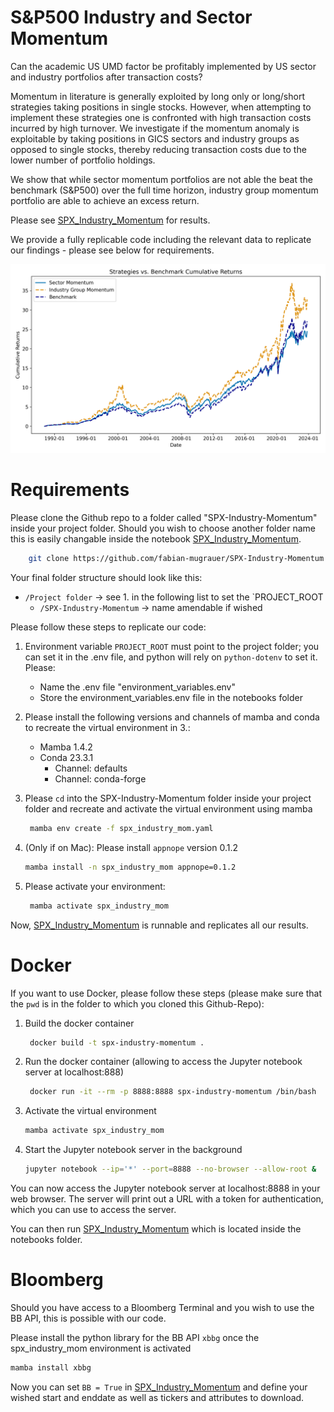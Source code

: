S&P500 Industry and Sector Momentum
==============================

Can the academic US UMD factor be profitably implemented by US sector and industry portfolios after transaction costs? 

Momentum in literature is generally exploited by long only or long/short strategies taking positions in single stocks. However, when attempting to implement these strategies one is confronted with high transaction costs incurred by high turnover. We investigate if the momentum anomaly is exploitable by taking positions in GICS sectors and industry groups as opposed to single stocks, thereby reducing transaction costs due to the lower number of portfolio holdings.

We show that while sector momentum portfolios are not able the beat the benchmark (S&P500) over the full time horizon, industry group momentum portfolio are able to achieve an excess return. 

Please see [SPX_Industry_Momentum](notebooks/SPX_Industry_Momentum.ipynb) for results.

We provide a fully replicable code including the relevant data to replicate our findings - please see below for requirements.

![](reports/figures/strategy_plot.png)

Requirements
==============================

Please clone the Github repo to a folder called "SPX-Industry-Momentum" inside your project folder. Should you wish to choose another folder name this is easily changable inside the notebook [SPX_Industry_Momentum](notebooks/SPX_Industry_Momentum.ipynb).
```bash
    git clone https://github.com/fabian-mugrauer/SPX-Industry-Momentum.git
```
Your final folder structure should look like this:
- `/Project folder` -> see 1. in the following list to set the `PROJECT_ROOT
  - `/SPX-Industry-Momentum` -> name amendable if wished

Please follow these steps to replicate our code:

1. Environment variable `PROJECT_ROOT` must point to the project folder; you can set it in the .env file, and python will rely on `python-dotenv` to set it. Please: 

    - Name the .env file "environment_variables.env"
    - Store the environment_variables.env file in the notebooks folder

2. Please install the following versions and channels of mamba and conda to recreate the virtual environment in 3.:
    - Mamba 1.4.2
    - Conda 23.3.1
      - Channel: defaults
      - Channel: conda-forge
3. Please `cd` into the SPX-Industry-Momentum folder inside your project folder and recreate and activate the virtual environment using mamba
   ```bash
    mamba env create -f spx_industry_mom.yaml
    ```
4. (Only if on Mac): Please install `appnope` version 0.1.2
   ```bash
   mamba install -n spx_industry_mom appnope=0.1.2
   ```
5. Please activate your environment:
   ```bash
    mamba activate spx_industry_mom
    ```

 Now, [SPX_Industry_Momentum](notebooks/SPX_Industry_Momentum.ipynb) is runnable and replicates all our results.

Docker
==============================

If you want to use Docker, please follow these steps (please make sure that the `pwd` is in the folder to which you cloned this Github-Repo):

1. Build the docker container 
   ```bash
    docker build -t spx-industry-momentum .
    ```
2. Run the docker container (allowing to access the Jupyter notebook server at localhost:888)
   ```bash
    docker run -it --rm -p 8888:8888 spx-industry-momentum /bin/bash
    ```
3. Activate the virtual environment
    ```bash
    mamba activate spx_industry_mom
    ```
4. Start the Jupyter notebook server in the background
    ```bash
    jupyter notebook --ip='*' --port=8888 --no-browser --allow-root &
    ```

You can now access the Jupyter notebook server at localhost:8888 in your web browser. The server will print out a URL with a token for authentication, which you can use to access the server.

You can then run [SPX_Industry_Momentum](notebooks/SPX_Industry_Momentum.ipynb) which is located inside the notebooks folder.

Bloomberg
==============================

Should you have access to a Bloomberg Terminal and you wish to use the BB API, this is possible with our code.

Please install the python library for the BB API `xbbg` once the spx_industry_mom environment is activated
   ```bash
   mamba install xbbg
   ```

Now you can set `BB = True` in [SPX_Industry_Momentum](notebooks/SPX_Industry_Momentum.ipynb) and define your wished start and enddate as well as tickers and attributes to download.



